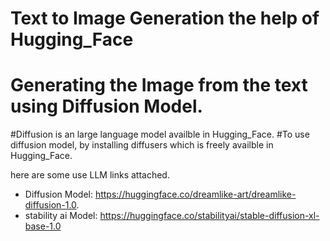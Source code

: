 # Text to Image Generation the help of Hugging_Face
# Generating the Image from the text using Diffusion Model.
#Diffusion is an large language model availble in Hugging_Face.
#To use diffusion model, by installing diffusers  which is freely availble in Hugging_Face.

here are some use LLM links attached.

- Diffusion Model: https://huggingface.co/dreamlike-art/dreamlike-diffusion-1.0.
- stability ai Model: https://huggingface.co/stabilityai/stable-diffusion-xl-base-1.0
